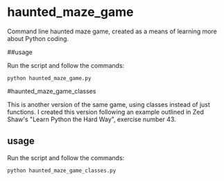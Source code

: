 # haunted_maze_game

Command line haunted maze game, created as a means of learning more about Python coding.

##usage

Run the script and follow the commands:

`python haunted_maze_game.py`



#haunted_maze_game_classes

This is another version of the same game, using classes instead of just functions. I created this version following an example outlined in Zed Shaw's "Learn Python the Hard Way", exercise number 43. 

## usage

Run the script and follow the commands:

`python haunted_maze_game_classes.py`
